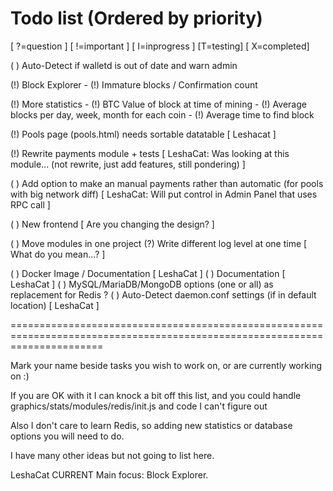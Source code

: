 Todo list (Ordered by priority)
===============================
[ ?=question ] [ !=important ] [ I=inprogress ] [T=testing] [ X=completed]

( ) Auto-Detect if walletd is out of date and warn admin

(!) Block Explorer
    - (!) Immature blocks / Confirmation count

(!) More statistics 
    - (!) BTC Value of block at time of mining
    - (!) Average blocks per day, week, month for each coin
    - (!) Average time to find block

(!) Pools page (pools.html) needs sortable datatable [ Leshacat ]

(!) Rewrite payments module + tests [ LeshaCat: Was looking at this module... (not rewrite, just add features, still pondering) ]

( ) Add option to make an manual payments rather than automatic (for pools with big network diff) [ LeshaCat: Will put control in Admin Panel that uses RPC call ]

( ) New frontend [ Are you changing the design? ]

( ) Move modules in one project 
(?) Write different log level at one time [ What do you mean...? ]

( ) Docker Image / Documentation [ LeshaCat ]
( ) Documentation [ LeshaCat ]
( ) MySQL/MariaDB/MongoDB options (one or all) as replacement for Redis ?
( ) Auto-Detect daemon.conf settings (if in default location) [ LeshaCat ]

============================================================================================================================

Mark your name beside tasks you wish to work on, or are currently working on :)

If you are OK with it I can knock a bit off this list, and you could handle graphics/stats/modules/redis/init.js and code I can't figure out

Also I don't care to learn Redis, so adding new statistics or database options you will need to do.

I have many other ideas but not going to list here.

LeshaCat CURRENT Main focus: Block Explorer.

